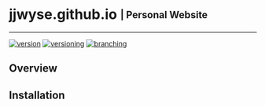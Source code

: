 # jjwyse.github.io <sub><sup>| Personal Website </sup></sub>

--------------------------------------------------------------------------------

[![version](http://img.shields.io/badge/version-v0.0.1-blue.svg)](#)
[![versioning](http://img.shields.io/badge/versioning-semver-blue.svg)](http://semver.org/) [![branching](http://img.shields.io/badge/branching-github%20flow-blue.svg)](https://guides.github.com/introduction/flow/)

## Overview

## Installation
